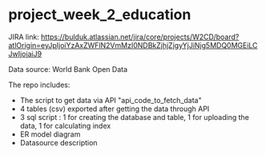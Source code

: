 # project_week_2_education

JIRA link:
https://bulduk.atlassian.net/jira/core/projects/W2CD/board?atlOrigin=eyJpIjoiYzAxZWFlN2VmMzI0NDBkZjhjZjgyYjJiNjg5MDQ0MGEiLCJwIjoiaiJ9

Data source: 
World Bank Open Data

The repo includes: 
- The script to get data via API "api_code_to_fetch_data" 
- 4 tables (csv) exported after getting the data through API
- 3 sql script : 1 for creating the database and table, 1 for uploading the data, 1 for calculating index
- ER model diagram
- Datasource description
